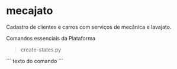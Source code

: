 # mecajato
Cadastro de clientes e carros com serviços de mecânica e lavajato.


Comandos essenciais da Plataforma

> create-states.py

´´´
texto do comando
´´´
